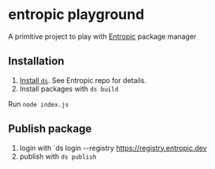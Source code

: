 # entropic playground

A primitive project to play with [Entropic](https://github.com/entropic-dev) package manager

## Installation
1. [Install `ds`](https://github.com/entropic-dev/entropic/blob/master/docs/installing/README.md#installing-ds). See Entropic repo for details.
1. Install packages with `ds build`

Run `node index.js`

## Publish package
1. login with `ds login --registry https://registry.entropic.dev
1. publish with `ds publish`
